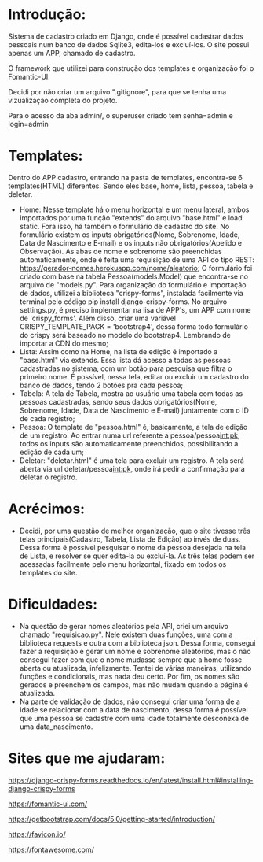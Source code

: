 # Introdução:

Sistema de cadastro criado em Django, onde é possível cadastrar dados pessoais num banco de dados Sqlite3, edita-los e excluí-los.
O site possui apenas um APP, chamado de cadastro.

O framework que utilizei para construção dos templates e organização foi o Fomantic-UI.

Decidi por não criar um arquivo ".gitignore", para que se tenha uma vizualização completa do projeto.

Para o acesso da aba admin/, o superuser criado tem senha=admin e login=admin

# Templates:

Dentro do APP cadastro, entrando na pasta de templates, encontra-se 6 templates(HTML) diferentes. Sendo eles base, home, lista, pessoa, tabela e deletar.

- Home: Nesse template há o menu horizontal e um menu lateral, ambos importados por uma função "extends" do arquivo "base.html" e load static. Fora isso, há também o formulário de cadastro do site. No formulário existem os inputs obrigatórios(Nome, Sobrenome, Idade, Data de Nascimento e E-mail) e os inputs não obrigatórios(Apelido e Observação). As abas de nome e sobrenome são preenchidas automaticamente, onde é feita uma requisição de uma API do tipo REST: https://gerador-nomes.herokuapp.com/nome/aleatorio; O formulário foi criado com base na tabela Pessoa(models.Model) que encontra-se no arquivo de "models.py". Para organização do formulário e importação de dados, utilizei a biblioteca "crispy-forms", instalada facilmente via terminal pelo código pip install django-crispy-forms. No arquivo settings.py, é preciso implementar na lisa de APP's, um APP com nome de 'crispy_forms'. Além disso, criar uma variável CRISPY_TEMPLATE_PACK = 'bootstrap4', dessa forma todo formulário do crispy será baseado no modelo do bootstrap4. Lembrando de importar a CDN do mesmo;
- Lista: Assim como na Home, na lista de edição é importado a "base.html" via extends. Essa lista dá acesso a todas as pessoas cadastradas no sistema, com um botão para pesquisa que filtra o primeiro nome. É possível, nessa tela, editar ou excluir um cadastro do banco de dados, tendo 2 botões pra cada pessoa;
- Tabela: A tela de Tabela, mostra ao usuário uma tabela com todas as pessoas cadastradas, sendo seus dados obrigatórios(Nome, Sobrenome, Idade, Data de Nascimento e E-mail) juntamente com o ID de cada registro;
- Pessoa: O template de "pessoa.html" é, basicamente, a tela de edição de um registro. Ao entrar numa url referente a pessoa/pessoa<int:pk>, todos os inputs são automaticamente preenchidos, possibilitando a edição de cada um;
- Deletar: "deletar.html" é uma tela para excluir um registro. A tela será aberta via url deletar/pessoa<int:pk>, onde irá pedir a confirmação para deletar o registro.

# Acrécimos:

- Decidi, por uma questão de melhor organização, que o site tivesse três telas principais(Cadastro, Tabela, Lista de Edição) ao invés de duas. Dessa forma é possível pesquisar o nome da pessoa desejada na tela de Lista, e resolver se quer edita-la ou excluí-la. As três telas podem ser acessadas facilmente pelo menu horizontal, fixado em todos os templates do site.

# Dificuldades:

- Na questão de gerar nomes aleatórios pela API, criei um arquivo chamado "requisicao.py". Nele existem duas funções, uma com a biblioteca requests e outra com a biblioteca json. Dessa forma, consegui fazer a requisição e gerar um nome e sobrenome aleatórios, mas o não consegui fazer com que o nome mudasse sempre que a home fosse aberta ou atualizada, infelizmente. Tentei de várias maneiras, utilizando funções e condicionais, mas nada deu certo. Por fim, os nomes são gerados e preenchem os campos, mas não mudam quando a página é atualizada.
- Na parte de validação de dados, não consegui criar uma forma de a idade se relacionar com a data de nascimento, dessa forma é possível que uma pessoa se cadastre com uma idade totalmente desconexa de uma data_nascimento.

# Sites que me ajudaram:

https://django-crispy-forms.readthedocs.io/en/latest/install.html#installing-django-crispy-forms

https://fomantic-ui.com/

https://getbootstrap.com/docs/5.0/getting-started/introduction/

https://favicon.io/

https://fontawesome.com/
